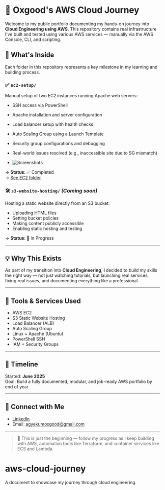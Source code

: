 # 🚀 Oxgood's AWS Cloud Journey

Welcome to my public portfolio documenting my hands-on journey into **Cloud Engineering using AWS**. This repository contains real infrastructure I've built and tested using various AWS services — manually via the AWS Console, CLI, and scripting.

## 🧭 What's Inside

Each folder in this repository represents a key milestone in my learning and building process.

### ✅ `ec2-setup/`
Manual setup of two EC2 instances running Apache web servers:
- SSH access via PowerShell
- Apache installation and server configuration
- Load balancer setup with health checks
- Auto Scaling Group using a Launch Template
- Security group configurations and debugging
- Real-world issues resolved (e.g., inaccessible site due to SG mismatch)

- ![Screenshots](./ec2-setup/Screenshots)

→ **Status:** ✅ Completed  
→ [See EC2 folder](./ec2-setup)

### 🛠️ `s3-website-hosting/` *(Coming soon)*
Hosting a static website directly from an S3 bucket:
- Uploading HTML files
- Setting bucket policies
- Making content publicly accessible
- Enabling static hosting and testing

→ **Status:** 🧱 In Progress

---

## 💡 Why This Exists

As part of my transition into **Cloud Engineering**, I decided to build my skills the right way — not just watching tutorials, but launching real services, fixing real issues, and documenting everything like a professional.

---

## 🧰 Tools & Services Used

- AWS EC2
- S3 Static Website Hosting
- Load Balancer (ALB)
- Auto Scaling Group
- Linux + Apache (Ubuntu)
- PowerShell SSH
- IAM + Security Groups

---

## 📅 Timeline

Started: **June 2025**  
Goal: Build a fully documented, modular, and job-ready AWS portfolio by end of year

---

## 🔗 Connect with Me

- [LinkedIn](https://linkedin.com/in/atta-agyekum-oxgood-85160320b)
- Email: agyekumoxgood@gmail.com

---

> 🌟 This is just the beginning — follow my progress as I keep building with AWS, automation tools like Terraform, and container services like ECS and Lambda.
# aws-cloud-journey
A document to showcase my journey through cloud engineering. 
